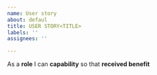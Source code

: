 ```yaml
---
name: User story
about: defaul
title: USER STORY<TITLE>
labels: ''
assignees: ''

---
```


As a **role** I can **capability** so that **received benefit**
